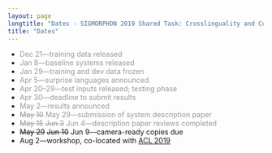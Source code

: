 ```yaml
---
layout: page
longtitle: "Dates - SIGMORPHON 2019 Shared Task: Crosslinguality and Context in Morphology"
title: "Dates"
---
```


- <span style="color: #999">Dec 21—training data released</span>
- <span style="color: #999">Jan 8—baseline systems released</span>
- <span style="color: #999">Jan 29—training and dev data frozen</span>
- <span style="color: #999">Apr 5—surprise languages announced.</span>
- <span style="color: #999">Apr 20–29—test inputs released; testing phase</span>
- <span style="color: #999">Apr 30—deadline to submit results
- <span style="color: #999">May 2—results announced</span>
- <span style="color: #999"><del>May 10</del> May 29—submission of system description paper</span>
- <span style="color: #999"><del>May 15</del> <del>Jun 3</del> Jun 4—description paper reviews completed</span>
- <del>May 29</del> <del>Jun 10</del> Jun 9—camera-ready copies due
- Aug 2—workshop, co-located with [ACL 2019](http://www.acl2019.org/EN/index.xhtml)
